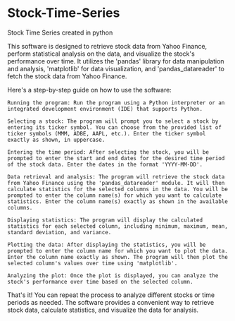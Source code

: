 # Stock-Time-Series
Stock Time Series created in python 

This software is designed to retrieve stock data from Yahoo Finance, perform statistical analysis on the data, and visualize the stock's performance over time. It utilizes the 'pandas' library for data manipulation and analysis, 'matplotlib' for data visualization, and 'pandas_datareader' to fetch the stock data from Yahoo Finance.

Here's a step-by-step guide on how to use the software:

    Running the program: Run the program using a Python interpreter or an integrated development environment (IDE) that supports Python.

    Selecting a stock: The program will prompt you to select a stock by entering its ticker symbol. You can choose from the provided list of ticker symbols (MMM, ADBE, AAPL, etc.). Enter the ticker symbol exactly as shown, in uppercase.

    Entering the time period: After selecting the stock, you will be prompted to enter the start and end dates for the desired time period of the stock data. Enter the dates in the format 'YYYY-MM-DD'.

    Data retrieval and analysis: The program will retrieve the stock data from Yahoo Finance using the 'pandas_datareader' module. It will then calculate statistics for the selected columns in the data. You will be prompted to enter the column name(s) for which you want to calculate statistics. Enter the column name(s) exactly as shown in the available columns.

    Displaying statistics: The program will display the calculated statistics for each selected column, including minimum, maximum, mean, standard deviation, and variance.

    Plotting the data: After displaying the statistics, you will be prompted to enter the column name for which you want to plot the data. Enter the column name exactly as shown. The program will then plot the selected column's values over time using 'matplotlib'.

    Analyzing the plot: Once the plot is displayed, you can analyze the stock's performance over time based on the selected column.

That's it! You can repeat the process to analyze different stocks or time periods as needed. The software provides a convenient way to retrieve stock data, calculate statistics, and visualize the data for analysis.
